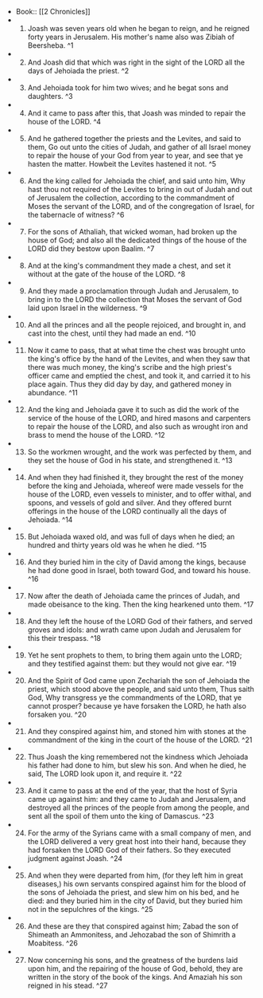 - Book:: [[2 Chronicles]]
- 1. Joash was seven years old when he began to reign, and he reigned forty years in Jerusalem. His mother's name also was Zibiah of Beersheba. ^1
- 2. And Joash did that which was right in the sight of the LORD all the days of Jehoiada the priest. ^2
- 3. And Jehoiada took for him two wives; and he begat sons and daughters. ^3
- 4. And it came to pass after this, that Joash was minded to repair the house of the LORD. ^4
- 5. And he gathered together the priests and the Levites, and said to them, Go out unto the cities of Judah, and gather of all Israel money to repair the house of your God from year to year, and see that ye hasten the matter. Howbeit the Levites hastened it not. ^5
- 6. And the king called for Jehoiada the chief, and said unto him, Why hast thou not required of the Levites to bring in out of Judah and out of Jerusalem the collection, according to the commandment of Moses the servant of the LORD, and of the congregation of Israel, for the tabernacle of witness? ^6
- 7. For the sons of Athaliah, that wicked woman, had broken up the house of God; and also all the dedicated things of the house of the LORD did they bestow upon Baalim. ^7
- 8. And at the king's commandment they made a chest, and set it without at the gate of the house of the LORD. ^8
- 9. And they made a proclamation through Judah and Jerusalem, to bring in to the LORD the collection that Moses the servant of God laid upon Israel in the wilderness. ^9
- 10. And all the princes and all the people rejoiced, and brought in, and cast into the chest, until they had made an end. ^10
- 11. Now it came to pass, that at what time the chest was brought unto the king's office by the hand of the Levites, and when they saw that there was much money, the king's scribe and the high priest's officer came and emptied the chest, and took it, and carried it to his place again. Thus they did day by day, and gathered money in abundance. ^11
- 12. And the king and Jehoiada gave it to such as did the work of the service of the house of the LORD, and hired masons and carpenters to repair the house of the LORD, and also such as wrought iron and brass to mend the house of the LORD. ^12
- 13. So the workmen wrought, and the work was perfected by them, and they set the house of God in his state, and strengthened it. ^13
- 14. And when they had finished it, they brought the rest of the money before the king and Jehoiada, whereof were made vessels for the house of the LORD, even vessels to minister, and to offer withal, and spoons, and vessels of gold and silver. And they offered burnt offerings in the house of the LORD continually all the days of Jehoiada. ^14
- 15. But Jehoiada waxed old, and was full of days when he died; an hundred and thirty years old was he when he died. ^15
- 16. And they buried him in the city of David among the kings, because he had done good in Israel, both toward God, and toward his house. ^16
- 17. Now after the death of Jehoiada came the princes of Judah, and made obeisance to the king. Then the king hearkened unto them. ^17
- 18. And they left the house of the LORD God of their fathers, and served groves and idols: and wrath came upon Judah and Jerusalem for this their trespass. ^18
- 19. Yet he sent prophets to them, to bring them again unto the LORD; and they testified against them: but they would not give ear. ^19
- 20. And the Spirit of God came upon Zechariah the son of Jehoiada the priest, which stood above the people, and said unto them, Thus saith God, Why transgress ye the commandments of the LORD, that ye cannot prosper? because ye have forsaken the LORD, he hath also forsaken you. ^20
- 21. And they conspired against him, and stoned him with stones at the commandment of the king in the court of the house of the LORD. ^21
- 22. Thus Joash the king remembered not the kindness which Jehoiada his father had done to him, but slew his son. And when he died, he said, The LORD look upon it, and require it. ^22
- 23. And it came to pass at the end of the year, that the host of Syria came up against him: and they came to Judah and Jerusalem, and destroyed all the princes of the people from among the people, and sent all the spoil of them unto the king of Damascus. ^23
- 24. For the army of the Syrians came with a small company of men, and the LORD delivered a very great host into their hand, because they had forsaken the LORD God of their fathers. So they executed judgment against Joash. ^24
- 25. And when they were departed from him, (for they left him in great diseases,) his own servants conspired against him for the blood of the sons of Jehoiada the priest, and slew him on his bed, and he died: and they buried him in the city of David, but they buried him not in the sepulchres of the kings. ^25
- 26. And these are they that conspired against him; Zabad the son of Shimeath an Ammonitess, and Jehozabad the son of Shimrith a Moabitess. ^26
- 27. Now concerning his sons, and the greatness of the burdens laid upon him, and the repairing of the house of God, behold, they are written in the story of the book of the kings. And Amaziah his son reigned in his stead. ^27
